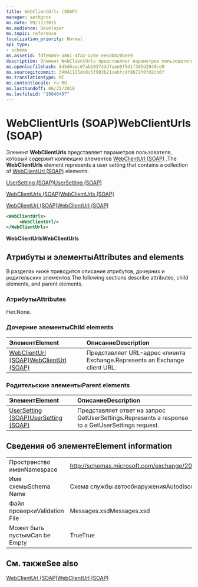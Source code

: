 ```yaml
---
title: WebClientUrls (SOAP)
manager: sethgros
ms.date: 09/17/2015
ms.audience: Developer
ms.topic: reference
localization_priority: Normal
api_type:
- schema
ms.assetid: fdfe6059-a861-4fa2-a20e-ee6ab820bee9
description: Элемент WebClientUrls представляет параметров пользователя, который содержит коллекцию элементов WebClientUrl (SOAP).
ms.openlocfilehash: 8d5d6aec67ab183743d7aae9f5d1f303d2949cd0
ms.sourcegitcommit: 34041125dc8c5f993b21cebfc4f8b72f0fd2cb6f
ms.translationtype: MT
ms.contentlocale: ru-RU
ms.lasthandoff: 06/25/2018
ms.locfileid: "19840497"
---
```

# <a name="webclienturls-soap"></a><span data-ttu-id="6f30b-103">WebClientUrls (SOAP)</span><span class="sxs-lookup"><span data-stu-id="6f30b-103">WebClientUrls (SOAP)</span></span>

<span data-ttu-id="6f30b-104">Элемент **WebClientUrls** представляет параметров пользователя, который содержит коллекцию элементов [WebClientUrl (SOAP)](webclienturl-soap.md) .</span><span class="sxs-lookup"><span data-stu-id="6f30b-104">The **WebClientUrls** element represents a user setting that contains a collection of [WebClientUrl (SOAP)](webclienturl-soap.md) elements.</span></span> 
  
[<span data-ttu-id="6f30b-105">UserSetting (SOAP)</span><span class="sxs-lookup"><span data-stu-id="6f30b-105">UserSetting (SOAP)</span></span>](usersetting-soap.md)
  
[<span data-ttu-id="6f30b-106">WebClientUrls (SOAP)</span><span class="sxs-lookup"><span data-stu-id="6f30b-106">WebClientUrls (SOAP)</span></span>](webclienturls-soap.md)
  
[<span data-ttu-id="6f30b-107">WebClientUrl (SOAP)</span><span class="sxs-lookup"><span data-stu-id="6f30b-107">WebClientUrl (SOAP)</span></span>](webclienturl-soap.md)
  
```XML
<WebClientUrls>
     <WebClientUrl/>
</WebClientUrls>

```

 <span data-ttu-id="6f30b-108">**WebClientUrls**</span><span class="sxs-lookup"><span data-stu-id="6f30b-108">**WebClientUrls**</span></span>
## <a name="attributes-and-elements"></a><span data-ttu-id="6f30b-109">Атрибуты и элементы</span><span class="sxs-lookup"><span data-stu-id="6f30b-109">Attributes and elements</span></span>

<span data-ttu-id="6f30b-110">В разделах ниже приводится описание атрибутов, дочерних и родительских элементов.</span><span class="sxs-lookup"><span data-stu-id="6f30b-110">The following sections describe attributes, child elements, and parent elements.</span></span>
  
### <a name="attributes"></a><span data-ttu-id="6f30b-111">Атрибуты</span><span class="sxs-lookup"><span data-stu-id="6f30b-111">Attributes</span></span>

<span data-ttu-id="6f30b-112">Нет.</span><span class="sxs-lookup"><span data-stu-id="6f30b-112">None.</span></span>
  
### <a name="child-elements"></a><span data-ttu-id="6f30b-113">Дочерние элементы</span><span class="sxs-lookup"><span data-stu-id="6f30b-113">Child elements</span></span>

|<span data-ttu-id="6f30b-114">**Элемент**</span><span class="sxs-lookup"><span data-stu-id="6f30b-114">**Element**</span></span>|<span data-ttu-id="6f30b-115">**Описание**</span><span class="sxs-lookup"><span data-stu-id="6f30b-115">**Description**</span></span>|
|:-----|:-----|
|[<span data-ttu-id="6f30b-116">WebClientUrl (SOAP)</span><span class="sxs-lookup"><span data-stu-id="6f30b-116">WebClientUrl (SOAP)</span></span>](webclienturl-soap.md) <br/> |<span data-ttu-id="6f30b-117">Представляет URL-адрес клиента Exchange.</span><span class="sxs-lookup"><span data-stu-id="6f30b-117">Represents an Exchange client URL.</span></span>  <br/> |
   
### <a name="parent-elements"></a><span data-ttu-id="6f30b-118">Родительские элементы</span><span class="sxs-lookup"><span data-stu-id="6f30b-118">Parent elements</span></span>

|<span data-ttu-id="6f30b-119">**Элемент**</span><span class="sxs-lookup"><span data-stu-id="6f30b-119">**Element**</span></span>|<span data-ttu-id="6f30b-120">**Описание**</span><span class="sxs-lookup"><span data-stu-id="6f30b-120">**Description**</span></span>|
|:-----|:-----|
|[<span data-ttu-id="6f30b-121">UserSetting (SOAP)</span><span class="sxs-lookup"><span data-stu-id="6f30b-121">UserSetting (SOAP)</span></span>](usersetting-soap.md) <br/> |<span data-ttu-id="6f30b-122">Представляет ответ на запрос GetUserSettings.</span><span class="sxs-lookup"><span data-stu-id="6f30b-122">Represents a response to a GetUserSettings request.</span></span>  <br/> |
   
## <a name="element-information"></a><span data-ttu-id="6f30b-123">Сведения об элементе</span><span class="sxs-lookup"><span data-stu-id="6f30b-123">Element information</span></span>

|||
|:-----|:-----|
|<span data-ttu-id="6f30b-124">Пространство имен</span><span class="sxs-lookup"><span data-stu-id="6f30b-124">Namespace</span></span>  <br/> |http://schemas.microsoft.com/exchange/2010/Autodiscover  <br/> |
|<span data-ttu-id="6f30b-125">Имя схемы</span><span class="sxs-lookup"><span data-stu-id="6f30b-125">Schema Name</span></span>  <br/> |<span data-ttu-id="6f30b-126">Схема службы автообнаружения</span><span class="sxs-lookup"><span data-stu-id="6f30b-126">Autodiscover schema</span></span>  <br/> |
|<span data-ttu-id="6f30b-127">Файл проверки</span><span class="sxs-lookup"><span data-stu-id="6f30b-127">Validation File</span></span>  <br/> |<span data-ttu-id="6f30b-128">Messages.xsd</span><span class="sxs-lookup"><span data-stu-id="6f30b-128">Messages.xsd</span></span>  <br/> |
|<span data-ttu-id="6f30b-129">Может быть пустым</span><span class="sxs-lookup"><span data-stu-id="6f30b-129">Can be Empty</span></span>  <br/> |<span data-ttu-id="6f30b-130">True</span><span class="sxs-lookup"><span data-stu-id="6f30b-130">True</span></span>  <br/> |
   
## <a name="see-also"></a><span data-ttu-id="6f30b-131">См. также</span><span class="sxs-lookup"><span data-stu-id="6f30b-131">See also</span></span>



[<span data-ttu-id="6f30b-132">WebClientUrl (SOAP)</span><span class="sxs-lookup"><span data-stu-id="6f30b-132">WebClientUrl (SOAP)</span></span>](webclienturl-soap.md)

